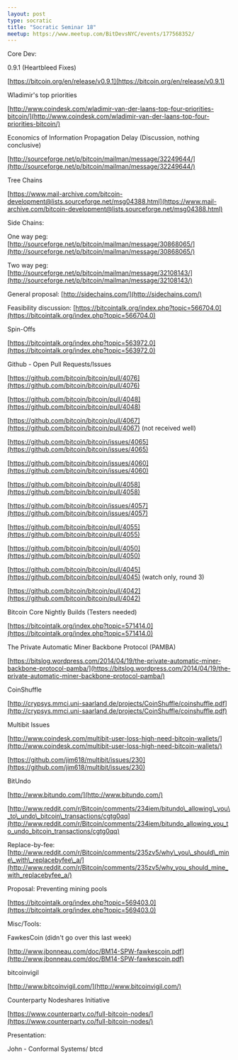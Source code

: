 ```yaml
---
layout: post
type: socratic
title: "Socratic Seminar 18"
meetup: https://www.meetup.com/BitDevsNYC/events/177568352/
---
```


Core Dev:

0.9.1 (Heartbleed Fixes)

[](https://bitcoin.org/en/release/v0.9.1)[https://bitcoin.org/en/release/v0.9.1](https://bitcoin.org/en/release/v0.9.1)

Wladimir's top priorities

[](http://www.coindesk.com/wladimir-van-der-laans-top-four-priorities-bitcoin/)[http://www.coindesk.com/wladimir-van-der-laans-top-four-priorities-bitcoin/](http://www.coindesk.com/wladimir-van-der-laans-top-four-priorities-bitcoin/)

Economics of Information Propagation Delay (Discussion, nothing conclusive)

[](http://sourceforge.net/p/bitcoin/mailman/message/32249644/)[http://sourceforge.net/p/bitcoin/mailman/message/32249644/](http://sourceforge.net/p/bitcoin/mailman/message/32249644/)

Tree Chains

[](https://www.mail-archive.com/bitcoin-development@lists.sourceforge.net/msg04388.html)[https://www.mail-archive.com/bitcoin-development@lists.sourceforge.net/msg04388.html](https://www.mail-archive.com/bitcoin-development@lists.sourceforge.net/msg04388.html)

Side Chains:

One way peg: [](http://sourceforge.net/p/bitcoin/mailman/message/30868065/)[http://sourceforge.net/p/bitcoin/mailman/message/30868065/](http://sourceforge.net/p/bitcoin/mailman/message/30868065/)

Two way peg: [](http://sourceforge.net/p/bitcoin/mailman/message/32108143/)[http://sourceforge.net/p/bitcoin/mailman/message/32108143/](http://sourceforge.net/p/bitcoin/mailman/message/32108143/)

General proposal: [](http://sidechains.com/)[http://sidechains.com/](http://sidechains.com/)

Feasibility discussion: [](https://bitcointalk.org/index.php?topic=566704.0)[https://bitcointalk.org/index.php?topic=566704.0](https://bitcointalk.org/index.php?topic=566704.0)

Spin-Offs

[](https://bitcointalk.org/index.php?topic=563972.0)[https://bitcointalk.org/index.php?topic=563972.0](https://bitcointalk.org/index.php?topic=563972.0)

Github - Open Pull Requests/Issues

[](https://github.com/bitcoin/bitcoin/pull/4076)[https://github.com/bitcoin/bitcoin/pull/4076](https://github.com/bitcoin/bitcoin/pull/4076)

[](https://github.com/bitcoin/bitcoin/pull/4048)[https://github.com/bitcoin/bitcoin/pull/4048](https://github.com/bitcoin/bitcoin/pull/4048)

[](https://github.com/bitcoin/bitcoin/pull/4067)[https://github.com/bitcoin/bitcoin/pull/4067](https://github.com/bitcoin/bitcoin/pull/4067) (not received well)

[](https://github.com/bitcoin/bitcoin/issues/4065)[https://github.com/bitcoin/bitcoin/issues/4065](https://github.com/bitcoin/bitcoin/issues/4065)

[](https://github.com/bitcoin/bitcoin/issues/4060)[https://github.com/bitcoin/bitcoin/issues/4060](https://github.com/bitcoin/bitcoin/issues/4060)

[](https://github.com/bitcoin/bitcoin/pull/4058)[https://github.com/bitcoin/bitcoin/pull/4058](https://github.com/bitcoin/bitcoin/pull/4058)

[](https://github.com/bitcoin/bitcoin/issues/4057)[https://github.com/bitcoin/bitcoin/issues/4057](https://github.com/bitcoin/bitcoin/issues/4057)

[](https://github.com/bitcoin/bitcoin/pull/4055)[https://github.com/bitcoin/bitcoin/pull/4055](https://github.com/bitcoin/bitcoin/pull/4055)

[](https://github.com/bitcoin/bitcoin/pull/4050)[https://github.com/bitcoin/bitcoin/pull/4050](https://github.com/bitcoin/bitcoin/pull/4050)

[](https://github.com/bitcoin/bitcoin/pull/4045)[https://github.com/bitcoin/bitcoin/pull/4045](https://github.com/bitcoin/bitcoin/pull/4045) (watch only, round 3)

[](https://github.com/bitcoin/bitcoin/pull/4042)[https://github.com/bitcoin/bitcoin/pull/4042](https://github.com/bitcoin/bitcoin/pull/4042)

Bitcoin Core Nightly Builds (Testers needed)

[](https://bitcointalk.org/index.php?topic=571414.0)[https://bitcointalk.org/index.php?topic=571414.0](https://bitcointalk.org/index.php?topic=571414.0)

The Private Automatic Miner Backbone Protocol (PAMBA)

[](https://bitslog.wordpress.com/2014/04/19/the-private-automatic-miner-backbone-protocol-pamba/)[https://bitslog.wordpress.com/2014/04/19/the-private-automatic-miner-backbone-protocol-pamba/](https://bitslog.wordpress.com/2014/04/19/the-private-automatic-miner-backbone-protocol-pamba/)

CoinShuffle

[](http://crypsys.mmci.uni-saarland.de/projects/CoinShuffle/coinshuffle.pdf)[http://crypsys.mmci.uni-saarland.de/projects/CoinShuffle/coinshuffle.pdf](http://crypsys.mmci.uni-saarland.de/projects/CoinShuffle/coinshuffle.pdf)

Multibit Issues

[](http://www.coindesk.com/multibit-user-loss-high-need-bitcoin-wallets/)[http://www.coindesk.com/multibit-user-loss-high-need-bitcoin-wallets/](http://www.coindesk.com/multibit-user-loss-high-need-bitcoin-wallets/)

[](https://github.com/jim618/multibit/issues/230)[https://github.com/jim618/multibit/issues/230](https://github.com/jim618/multibit/issues/230)

BitUndo

[](http://www.bitundo.com/)[http://www.bitundo.com/](http://www.bitundo.com/)

[](http://www.reddit.com/r/Bitcoin/comments/234iem/bitundo_allowing_you_to_undo_bitcoin_transactions/cgtg0qq)[http://www.reddit.com/r/Bitcoin/comments/234iem/bitundo\_allowing\_you\_to\_undo\_bitcoin\_transactions/cgtg0qq](http://www.reddit.com/r/Bitcoin/comments/234iem/bitundo_allowing_you_to_undo_bitcoin_transactions/cgtg0qq)

Replace-by-fee: [](http://www.reddit.com/r/Bitcoin/comments/235zv5/why_you_should_mine_with_replacebyfee_a/)[http://www.reddit.com/r/Bitcoin/comments/235zv5/why\_you\_should\_mine\_with\_replacebyfee\_a/](http://www.reddit.com/r/Bitcoin/comments/235zv5/why_you_should_mine_with_replacebyfee_a/)

Proposal: Preventing mining pools

[](https://bitcointalk.org/index.php?topic=569403.0)[https://bitcointalk.org/index.php?topic=569403.0](https://bitcointalk.org/index.php?topic=569403.0)

Misc/Tools:

FawkesCoin (didn't go over this last week)

[](http://www.jbonneau.com/doc/BM14-SPW-fawkescoin.pdf)[http://www.jbonneau.com/doc/BM14-SPW-fawkescoin.pdf](http://www.jbonneau.com/doc/BM14-SPW-fawkescoin.pdf)

bitcoinvigil

[](http://www.bitcoinvigil.com/)[http://www.bitcoinvigil.com/](http://www.bitcoinvigil.com/)

Counterparty Nodeshares Initiative

[](https://www.counterparty.co/full-bitcoin-nodes/)[https://www.counterparty.co/full-bitcoin-nodes/](https://www.counterparty.co/full-bitcoin-nodes/)

Presentation:

John - Conformal Systems/ btcd
